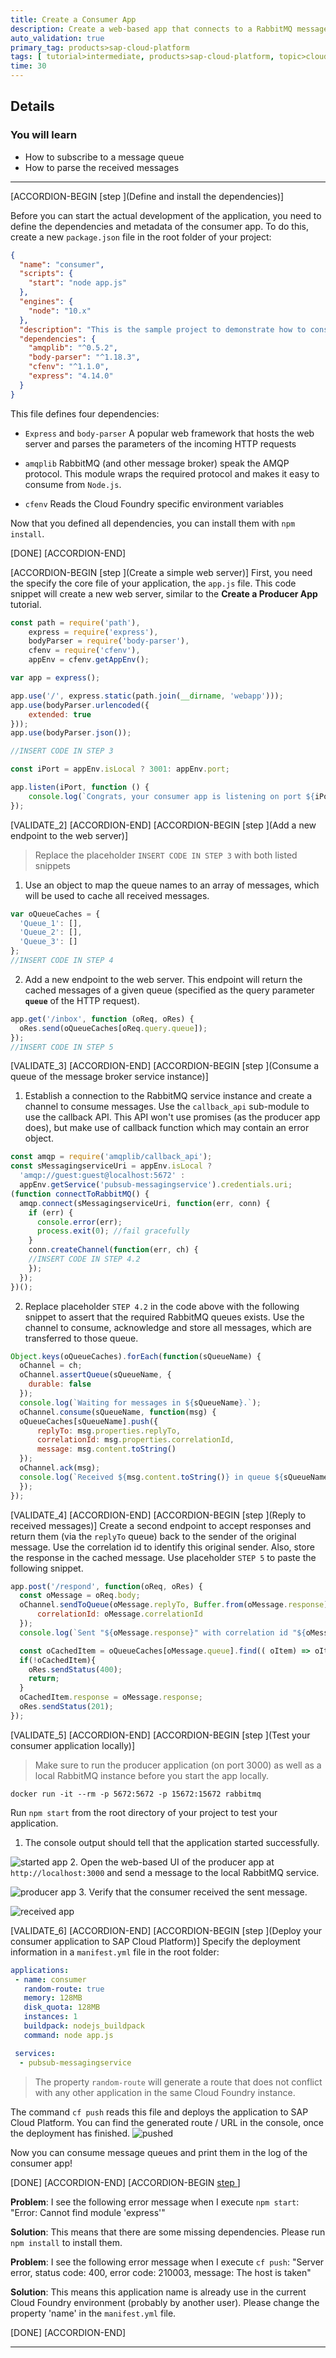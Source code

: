 ```yaml
---
title: Create a Consumer App
description: Create a web-based app that connects to a RabbitMQ message queue and subscribes to event queues.
auto_validation: true
primary_tag: products>sap-cloud-platform
tags: [ tutorial>intermediate, products>sap-cloud-platform, topic>cloud , topic>javascript ]
time: 30
---
```



## Details
### You will learn  
  - How to subscribe to a message queue
  - How to parse the received messages

---

[ACCORDION-BEGIN [step ](Define and install the dependencies)]

Before you can start the actual development of the application, you need to define the dependencies and  metadata of the consumer app. To do this, create a new `package.json` file in the root folder of your project:
```json
{
  "name": "consumer",
  "scripts": {
    "start": "node app.js"
  },
  "engines": {
    "node": "10.x"
  },
  "description": "This is the sample project to demonstrate how to consume rabbitmq messages on SAP Cloud Platform",
  "dependencies": {
    "amqplib": "^0.5.2",
    "body-parser": "^1.18.3",
    "cfenv": "^1.1.0",
    "express": "4.14.0"
  }
}
```
This file defines four dependencies:

- `Express` and `body-parser`
  A popular web framework that hosts the web server and parses the parameters of the incoming HTTP requests

- `amqplib`
  RabbitMQ (and other message broker) speak the AMQP protocol. This module wraps the required protocol and makes it easy to consume from `Node.js`.

- `cfenv`
  Reads the Cloud Foundry specific environment variables

Now that you defined all dependencies, you can install them with `npm install`.

[DONE]
[ACCORDION-END]

[ACCORDION-BEGIN [step ](Create a simple web server)]
First, you need the specify the core file of your application, the `app.js` file. This code snippet will create a new web server, similar to the **Create a Producer App** tutorial.

```javascript
const path = require('path'),
    express = require('express'),
    bodyParser = require('body-parser'),
    cfenv = require('cfenv'),
    appEnv = cfenv.getAppEnv();

var app = express();

app.use('/', express.static(path.join(__dirname, 'webapp')));
app.use(bodyParser.urlencoded({
    extended: true
}));
app.use(bodyParser.json());

//INSERT CODE IN STEP 3

const iPort = appEnv.isLocal ? 3001: appEnv.port;

app.listen(iPort, function () {
    console.log(`Congrats, your consumer app is listening on port ${iPort}!`);
});
```

[VALIDATE_2]
[ACCORDION-END]
[ACCORDION-BEGIN [step ](Add a new endpoint to the web server)]
> Replace the placeholder `INSERT CODE IN STEP 3` with both listed snippets

1. Use an object to map the queue names to an array of messages, which will be used to cache all received messages.
```javascript
var oQueueCaches = {
  'Queue_1': [],
  'Queue_2': [],
  'Queue_3': []
};
//INSERT CODE IN STEP 4
```
2. Add a new endpoint to the web server. This endpoint will return the cached messages of a given queue (specified as the query parameter **`queue`** of the HTTP request).
```javascript
app.get('/inbox', function (oReq, oRes) {
  oRes.send(oQueueCaches[oReq.query.queue]);
});
//INSERT CODE IN STEP 5
```

[VALIDATE_3]
[ACCORDION-END]
[ACCORDION-BEGIN [step ](Consume a queue of the message broker service instance)]
1. Establish a connection to the RabbitMQ service instance and create a channel to consume messages. Use the `callback_api` sub-module to use the callback API. This API won't use promises (as the producer app does), but make use of callback function which may contain an error object.
```javascript
const amqp = require('amqplib/callback_api');
const sMessagingserviceUri = appEnv.isLocal ?
  'amqp://guest:guest@localhost:5672' :
  appEnv.getService('pubsub-messagingservice').credentials.uri;
(function connectToRabbitMQ() {
  amqp.connect(sMessagingserviceUri, function(err, conn) {
    if (err) {
      console.error(err);
      process.exit(0); //fail gracefully
    }
    conn.createChannel(function(err, ch) {
    //INSERT CODE IN STEP 4.2
    });
  });
})();
```
2. Replace placeholder `STEP 4.2` in the code above with the following snippet to assert that the required RabbitMQ queues exists. Use the channel to consume, acknowledge and store all messages, which are transferred to those queue.
```javascript
Object.keys(oQueueCaches).forEach(function(sQueueName) {
  oChannel = ch;
  oChannel.assertQueue(sQueueName, {
    durable: false
  });
  console.log(`Waiting for messages in ${sQueueName}.`);
  oChannel.consume(sQueueName, function(msg) {
  oQueueCaches[sQueueName].push({
      replyTo: msg.properties.replyTo,
      correlationId: msg.properties.correlationId,
      message: msg.content.toString()
  });
  oChannel.ack(msg);
  console.log(`Received ${msg.content.toString()} in queue ${sQueueName}`);
  });
});
```

[VALIDATE_4]
[ACCORDION-END]
[ACCORDION-BEGIN [step ](Reply to received messages)]
Create a second endpoint to accept responses and return them (via the `replyTo` queue) back to the sender of the original message. Use the correlation id to identify this original sender. Also, store the response in the cached message. Use placeholder `STEP 5` to paste the following snippet.

```javascript
app.post('/respond', function(oReq, oRes) {
  const oMessage = oReq.body;
  oChannel.sendToQueue(oMessage.replyTo, Buffer.from(oMessage.response), {
      correlationId: oMessage.correlationId
  });
  console.log(`Sent "${oMessage.response}" with correlation id "${oMessage.correlationId}" back to the original sender`)

  const oCachedItem = oQueueCaches[oMessage.queue].find(( oItem) => oItem.correlationId === oMessage.correlationId);
  if(!oCachedItem){
    oRes.sendStatus(400);
    return;
  }
  oCachedItem.response = oMessage.response;
  oRes.sendStatus(201);
});
```

[VALIDATE_5]
[ACCORDION-END]
[ACCORDION-BEGIN [step ](Test your consumer application locally)]
>Make sure to run the producer application (on port 3000) as well as a local RabbitMQ instance before you start the app locally.
```
docker run -it --rm -p 5672:5672 -p 15672:15672 rabbitmq
```

Run `npm start` from the root directory of your project to test your application.

1. The console output should tell that the application started successfully.

  ![started app](started-app.png)
2. Open the web-based UI of the producer app at `http://localhost:3000` and send a message to the local RabbitMQ service.

  ![producer app](publisher.png)
3. Verify that the consumer received the sent message.

  ![received app](received-app.png)

[VALIDATE_6]
[ACCORDION-END]
[ACCORDION-BEGIN [step ](Deploy your consumer application to SAP Cloud Platform)]
Specify the deployment information in a `manifest.yml` file in the root folder:

```yaml
applications:
 - name: consumer
   random-route: true
   memory: 128MB
   disk_quota: 128MB
   instances: 1
   buildpack: nodejs_buildpack
   command: node app.js

 services:
  - pubsub-messagingservice
```

>The property `random-route` will generate a route that does not conflict with any other application in the same Cloud Foundry instance.

The command `cf push` reads this file and deploys the application to SAP Cloud Platform. You can find the generated route / URL in the console, once the deployment has finished.
![pushed](./pushed.png)

Now you can consume message queues and print them in the log of the consumer app!

[DONE]
[ACCORDION-END]
[ACCORDION-BEGIN [step ](Troubleshooting)]

**Problem**: I see the following error message when I execute `npm start`: "Error: Cannot find module 'express'"

**Solution**: This means that there are some missing dependencies. Please run `npm install` to install them.


**Problem**: I see the following error message when I execute `cf push`: "Server error, status code: 400, error code: 210003, message: The host is taken"

**Solution**: This means this application name is already use in the current Cloud Foundry environment (probably by another user). Please change the property 'name' in the `manifest.yml` file.

[DONE]
[ACCORDION-END]

---
